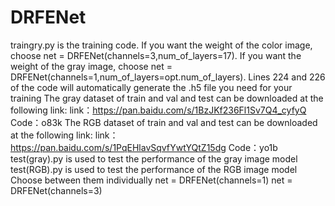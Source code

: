 # DRFENet
traingry.py is the training code. 
If you want the weight of the color image, choose net = DRFENet(channels=3,num_of_layers=17). 
If you want the weight of the gray image, choose net = DRFENet(channels=1,num_of_layers=opt.num_of_layers).
Lines 224 and 226 of the code will automatically generate the .h5 file you need for your training
The gray dataset of train and val and test  can be downloaded at the following link:
link：https://pan.baidu.com/s/1BzJKf236Fl1Sv7Q4_cyfyQ 
Code：o83k 
The RGB dataset of train and val and test  can be downloaded at the following link:
link：https://pan.baidu.com/s/1PqEHlavSqvfYwtYQtZ15dg 
Code：yo1b 
test(gray).py is used to test the performance of the gray image model
test(RGB).py is used to test the performance of the RGB image model
Choose between them individually
net = DRFENet(channels=1) 
net = DRFENet(channels=3)

